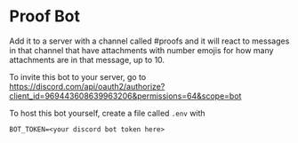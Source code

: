 # Proof Bot

Add it to a server with a channel called #proofs and it will react to messages in that channel that have attachments with number emojis for how many attachments are in that message, up to 10.

To invite this bot to your server, go to https://discord.com/api/oauth2/authorize?client_id=969443608639963206&permissions=64&scope=bot

To host this bot yourself, create a file called `.env` with
```
BOT_TOKEN=<your discord bot token here>
```
